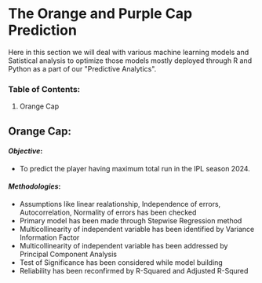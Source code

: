 # The Orange and Purple Cap Prediction
Here in this section we will deal with various machine learning models and Satistical analysis to optimize those models mostly deployed through R and Python as a part of our "Predictive Analytics".
### Table of Contents:
1.  Orange Cap

## Orange Cap:
#### _Objective_: 
- To predict the player having maximum total run in the IPL season 2024.

#### _Methodologies_: 
- Assumptions like linear realationship, Independence of errors, Autocorrelation, Normality of errors has been checked
- Primary model has been made through Stepwise Regression method
- Multicollinearity of independent variable has been identified by Variance Information Factor
- Multicollinearity of independent variable has been addressed by Principal Component Analysis
- Test of Significance has been considered while model building
- Reliability has been reconfirmed by R-Squared and Adjusted R-Squred
